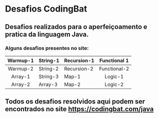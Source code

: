 # Desafios CodingBat 

## Desafios realizados para o aperfeiçoamento e pratica da linguagem Java.

### Alguns desafios presentes no site:


| Warmup-1 | String-1 | Recursion-1 | Functional 1 |
| :------: | -------- | ----------- | :----------: |
| Warmup-2 | String-2 | Recursion-2 | Functional-2 |
| Array-1  | String-3 | Map-1       |   Logic-1    |
| Array-2  | Array-3  | Map-2       |   Logic-2    |

## Todos os desafios resolvidos aqui podem ser encontrados no site https://codingbat.com/java
